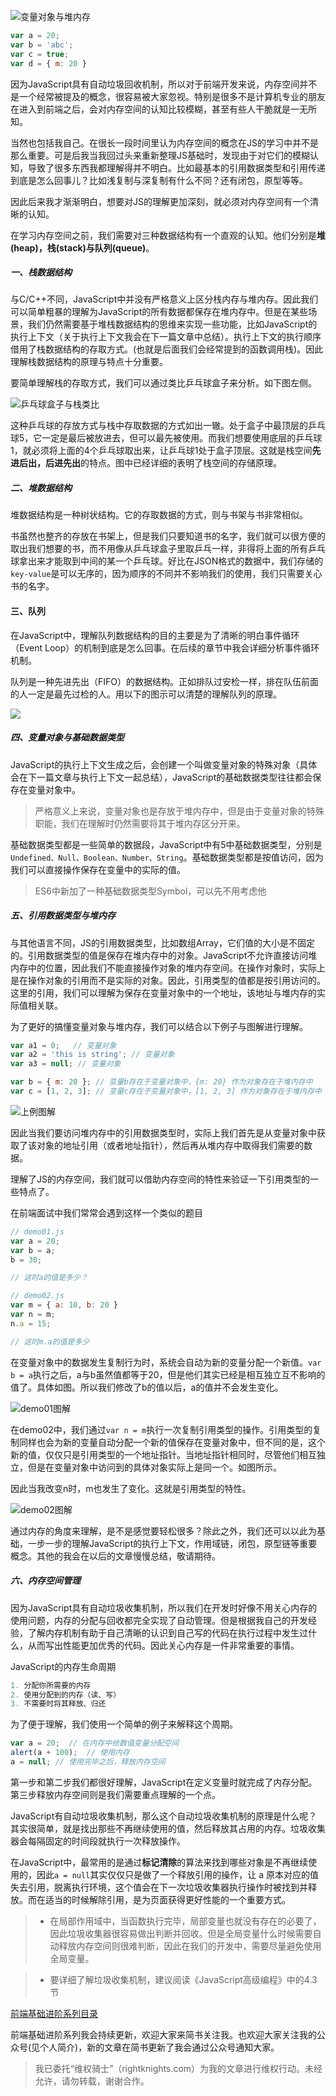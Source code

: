 ![变量对象与堆内存](http://upload-images.jianshu.io/upload_images/599584-cce8e155e19593fb.png?imageMogr2/auto-orient/strip%7CimageView2/2/w/1240)

```javascript
var a = 20;
var b = 'abc';
var c = true;
var d = { m: 20 }
```

因为JavaScript具有自动垃圾回收机制，所以对于前端开发来说，内存空间并不是一个经常被提及的概念，很容易被大家忽视。特别是很多不是计算机专业的朋友在进入到前端之后，会对内存空间的认知比较模糊，甚至有些人干脆就是一无所知。

当然也包括我自己。在很长一段时间里认为内存空间的概念在JS的学习中并不是那么重要。可是后我当我回过头来重新整理JS基础时，发现由于对它们的模糊认知，导致了很多东西我都理解得并不明白。比如最基本的引用数据类型和引用传递到底是怎么回事儿？比如浅复制与深复制有什么不同？还有闭包，原型等等。

因此后来我才渐渐明白，想要对JS的理解更加深刻，就必须对内存空间有一个清晰的认知。

在学习内存空间之前，我们需要对三种数据结构有一个直观的认知。他们分别是**堆(heap)，栈(stack)与队列(queue)**。

##### 一、栈数据结构

与C/C++不同，JavaScript中并没有严格意义上区分栈内存与堆内存。因此我们可以简单粗暴的理解为JavaScript的所有数据都保存在堆内存中。但是在某些场景，我们仍然需要基于堆栈数据结构的思维来实现一些功能，比如JavaScript的执行上下文（关于执行上下文我会在下一篇文章中总结）。执行上下文的执行顺序借用了栈数据结构的存取方式。(也就是后面我们会经常提到的函数调用栈)。因此理解栈数据结构的原理与特点十分重要。   

要简单理解栈的存取方式，我们可以通过类比乒乓球盒子来分析。如下图左侧。

![乒乓球盒子与栈类比](http://upload-images.jianshu.io/upload_images/599584-b12fef30803a0c53.png?imageMogr2/auto-orient/strip%7CimageView2/2/w/1240)


这种乒乓球的存放方式与栈中存取数据的方式如出一辙。处于盒子中最顶层的乒乓球5，它一定是最后被放进去，但可以最先被使用。而我们想要使用底层的乒乓球1，就必须将上面的4个乒乓球取出来，让乒乓球1处于盒子顶层。这就是栈空间**先进后出，后进先出**的特点。图中已经详细的表明了栈空间的存储原理。

##### 二、堆数据结构
堆数据结构是一种树状结构。它的存取数据的方式，则与书架与书非常相似。

书虽然也整齐的存放在书架上，但是我们只要知道书的名字，我们就可以很方便的取出我们想要的书，而不用像从乒乓球盒子里取乒乓一样，非得将上面的所有乒乓球拿出来才能取到中间的某一个乒乓球。好比在JSON格式的数据中，我们存储的`key-value`是可以无序的，因为顺序的不同并不影响我们的使用，我们只需要关心书的名字。

#### 三、队列

在JavaScript中，理解队列数据结构的目的主要是为了清晰的明白事件循环（Event Loop）的机制到底是怎么回事。在后续的章节中我会详细分析事件循环机制。

队列是一种先进先出（FIFO）的数据结构。正如排队过安检一样，排在队伍前面的人一定是最先过检的人。用以下的图示可以清楚的理解队列的原理。

![](http://upload-images.jianshu.io/upload_images/599584-7ca4b641daf48c57.png?imageMogr2/auto-orient/strip%7CimageView2/2/w/1240)

##### 四、变量对象与基础数据类型

JavaScript的执行上下文生成之后，会创建一个叫做变量对象的特殊对象（具体会在下一篇文章与执行上下文一起总结），JavaScript的基础数据类型往往都会保存在变量对象中。
> 严格意义上来说，变量对象也是存放于堆内存中，但是由于变量对象的特殊职能，我们在理解时仍然需要将其于堆内存区分开来。

基础数据类型都是一些简单的数据段，JavaScript中有5中基础数据类型，分别是`Undefined、Null、Boolean、Number、String`。基础数据类型都是按值访问，因为我们可以直接操作保存在变量中的实际的值。

> ES6中新加了一种基础数据类型Symbol，可以先不用考虑他

##### 五、引用数据类型与堆内存

与其他语言不同，JS的引用数据类型，比如数组Array，它们值的大小是不固定的。引用数据类型的值是保存在堆内存中的对象。JavaScript不允许直接访问堆内存中的位置，因此我们不能直接操作对象的堆内存空间。在操作对象时，实际上是在操作对象的引用而不是实际的对象。因此，引用类型的值都是按引用访问的。这里的引用，我们可以理解为保存在变量对象中的一个地址，该地址与堆内存的实际值相关联。

为了更好的搞懂变量对象与堆内存，我们可以结合以下例子与图解进行理解。
```javascript
var a1 = 0;   // 变量对象
var a2 = 'this is string'; // 变量对象
var a3 = null; // 变量对象

var b = { m: 20 }; // 变量b存在于变量对象中，{m: 20} 作为对象存在于堆内存中
var c = [1, 2, 3]; // 变量c存在于变量对象中，[1, 2, 3] 作为对象存在于堆内存中
```


![上例图解](http://upload-images.jianshu.io/upload_images/599584-8e93616d7afcf811.png?imageMogr2/auto-orient/strip%7CimageView2/2/w/1240)


因此当我们要访问堆内存中的引用数据类型时，实际上我们首先是从变量对象中获取了该对象的地址引用（或者地址指针），然后再从堆内存中取得我们需要的数据。

理解了JS的内存空间，我们就可以借助内存空间的特性来验证一下引用类型的一些特点了。

在前端面试中我们常常会遇到这样一个类似的题目
```javascript
// demo01.js
var a = 20;
var b = a;
b = 30;

// 这时a的值是多少？
```

```javascript
// demo02.js
var m = { a: 10, b: 20 }
var n = m;
n.a = 15;

// 这时m.a的值是多少
```
在变量对象中的数据发生复制行为时，系统会自动为新的变量分配一个新值。`var b = a`执行之后，a与b虽然值都等于20，但是他们其实已经是相互独立互不影响的值了。具体如图。所以我们修改了b的值以后，a的值并不会发生变化。


![demo01图解](http://upload-images.jianshu.io/upload_images/599584-959cc758fb313a03.png?imageMogr2/auto-orient/strip%7CimageView2/2/w/1240)


在demo02中，我们通过`var n = m`执行一次复制引用类型的操作。引用类型的复制同样也会为新的变量自动分配一个新的值保存在变量对象中，但不同的是，这个新的值，仅仅只是引用类型的一个地址指针。当地址指针相同时，尽管他们相互独立，但是在变量对象中访问到的具体对象实际上是同一个。如图所示。

因此当我改变n时，m也发生了变化。这就是引用类型的特性。


![demo02图解](http://upload-images.jianshu.io/upload_images/599584-c269c4c5cae7d537.png?imageMogr2/auto-orient/strip%7CimageView2/2/w/1240)



通过内存的角度来理解，是不是感觉要轻松很多？除此之外，我们还可以以此为基础，一步一步的理解JavaScript的执行上下文，作用域链，闭包，原型链等重要概念。其他的我会在以后的文章慢慢总结，敬请期待。

##### 六、内存空间管理

因为JavaScript具有自动垃圾收集机制，所以我们在开发时好像不用关心内存的使用问题，内存的分配与回收都完全实现了自动管理。但是根据我自己的开发经验，了解内存机制有助于自己清晰的认识到自己写的代码在执行过程中发生过什么，从而写出性能更加优秀的代码。因此关心内存是一件非常重要的事情。

JavaScript的内存生命周期

```javascript
1. 分配你所需要的内存
2. 使用分配到的内存（读、写）
3. 不需要时将其释放、归还
```

为了便于理解，我们使用一个简单的例子来解释这个周期。

```javascript
var a = 20;  // 在内存中给数值变量分配空间
alert(a + 100);  // 使用内存
a = null; // 使用完毕之后，释放内存空间
```

第一步和第二步我们都很好理解，JavaScript在定义变量时就完成了内存分配。第三步释放内存空间则是我们需要重点理解的一个点。

JavaScript有自动垃圾收集机制，那么这个自动垃圾收集机制的原理是什么呢？其实很简单，就是找出那些不再继续使用的值，然后释放其占用的内存。垃圾收集器会每隔固定的时间段就执行一次释放操作。

在JavaScript中，最常用的是通过**标记清除**的算法来找到哪些对象是不再继续使用的，因此`a = null`其实仅仅只是做了一个释放引用的操作，让 a 原本对应的值失去引用，脱离执行环境，这个值会在下一次垃圾收集器执行操作时被找到并释放。而在适当的时候解除引用，是为页面获得更好性能的一个重要方式。

> * 在局部作用域中，当函数执行完毕，局部变量也就没有存在的必要了，因此垃圾收集器很容易做出判断并回收。但是全局变量什么时候需要自动释放内存空间则很难判断，因此在我们的开发中，需要尽量避免使用全局变量。  


> * 要详细了解垃圾收集机制，建议阅读《JavaScript高级编程》中的4.3节

[前端基础进阶系列目录](http://www.jianshu.com/p/cd3fee40ef59)

前端基础进阶系列我会持续更新，欢迎大家来简书关注我。也欢迎大家关注我的公众号(见个人简介)，新的文章在简书更新了我会通过公众号通知大家。

> 我已委托“维权骑士”（rightknights.com）为我的文章进行维权行动。未经允许，请勿转载，谢谢合作。
